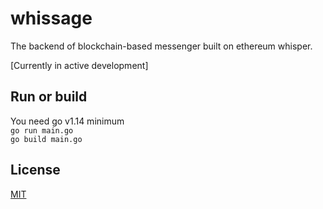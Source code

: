 # whissage
The backend of blockchain-based messenger built on ethereum whisper.

[Сurrently in active development]

## Run or build
You need go v1.14 minimum \
`go run main.go` \
`go build main.go`

## License
[MIT](https://github.com/semyon-dev/whissage/blob/master/LICENSE)
